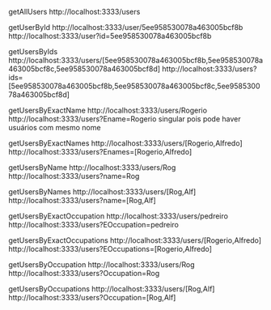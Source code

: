 getAllUsers
http://localhost:3333/users

getUserById
http://localhost:3333/user/5ee958530078a463005bcf8b
http://localhost:3333/user?id=5ee958530078a463005bcf8b

getUsersByIds
http://localhost:3333/users/[5ee958530078a463005bcf8b,5ee958530078a463005bcf8c,5ee958530078a463005bcf8d]
http://localhost:3333/users?ids=[5ee958530078a463005bcf8b,5ee958530078a463005bcf8c,5ee958530078a463005bcf8d]


getUsersByExactName
http://localhost:3333/users/Rogerio
http://localhost:3333/users?Ename=Rogerio
singular pois pode haver usuários com mesmo nome

getUsersByExactNames
http://localhost:3333/users/[Rogerio,Alfredo]
http://localhost:3333/users?Enames=[Rogerio,Alfredo]

getUsersByName
http://localhost:3333/users/Rog
http://localhost:3333/users?name=Rog

getUsersByNames
http://localhost:3333/users/[Rog,Alf]
http://localhost:3333/users?name=[Rog,Alf]


getUsersByExactOccupation
http://localhost:3333/users/pedreiro
http://localhost:3333/users?EOccupation=pedreiro

getUsersByExactOccupations
http://localhost:3333/users/[Rogerio,Alfredo]
http://localhost:3333/users?EOccupations=[Rogerio,Alfredo]

getUsersByOccupation
http://localhost:3333/users/Rog
http://localhost:3333/users?Occupation=Rog

getUsersByOccupations
http://localhost:3333/users/[Rog,Alf]
http://localhost:3333/users?Occupation=[Rog,Alf]